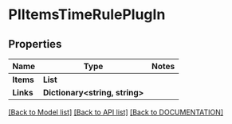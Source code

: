 # PIItemsTimeRulePlugIn

## Properties
Name | Type | Notes
------------ | ------------- | -------------
**Items** | **List<PITimeRulePlugIn>**
**Links** | **Dictionary<string, string>**

[[Back to Model list]](../../DOCUMENTATION.md#documentation-for-models) [[Back to API list]](../../DOCUMENTATION.md#documentation-for-api-endpoints) [[Back to DOCUMENTATION]](../../DOCUMENTATION.md)
